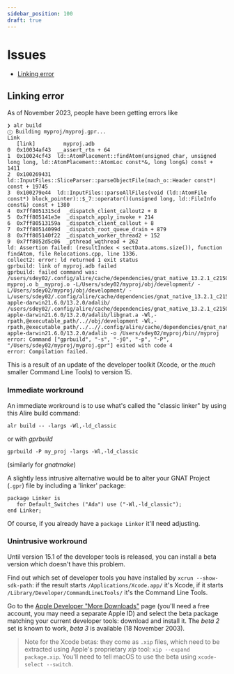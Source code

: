 ```yaml
---
sidebar_position: 100
draft: true
---
```


# Issues

- [Linking error](#linking-error)

## <a name="linking-error">Linking error</a>

As of November 2023, people have been getting errors like

```
❯ alr build
ⓘ Building myproj/myproj.gpr...
Link
   [link]         myproj.adb
0  0x10034af43  __assert_rtn + 64
1  0x10024cf43  ld::AtomPlacement::findAtom(unsigned char, unsigned long long, ld::AtomPlacement::AtomLoc const*&, long long&) const + 1411
2  0x100269431  ld::InputFiles::SliceParser::parseObjectFile(mach_o::Header const*) const + 19745
3  0x100279e44  ld::InputFiles::parseAllFiles(void (ld::AtomFile const*) block_pointer)::$_7::operator()(unsigned long, ld::FileInfo const&) const + 1380
4  0x7ff8051315cd  _dispatch_client_callout2 + 8
5  0x7ff805141e3e  _dispatch_apply_invoke + 214
6  0x7ff80513159a  _dispatch_client_callout + 8
7  0x7ff80514099d  _dispatch_root_queue_drain + 879
8  0x7ff805140f22  _dispatch_worker_thread2 + 152
9  0x7ff8052d5c06  _pthread_wqthread + 262
ld: Assertion failed: (resultIndex < sectData.atoms.size()), function findAtom, file Relocations.cpp, line 1336.
collect2: error: ld returned 1 exit status
gprbuild: link of myproj.adb failed
gprbuild: failed command was: /users/sdey02/.config/alire/cache/dependencies/gnat_native_13.2.1_c21501ad/bin/gcc myproj.o b__myproj.o -L/Users/sdey02/myproj/obj/development/ -L/Users/sdey02/myproj/obj/development/ -L/users/sdey02/.config/alire/cache/dependencies/gnat_native_13.2.1_c21501ad/lib/gcc/x86_64-apple-darwin21.6.0/13.2.0/adalib/ /users/sdey02/.config/alire/cache/dependencies/gnat_native_13.2.1_c21501ad/lib/gcc/x86_64-apple-darwin21.6.0/13.2.0/adalib/libgnat.a -Wl,-rpath,@executable_path/..//obj/development -Wl,-rpath,@executable_path/../..//.config/alire/cache/dependencies/gnat_native_13.2.1_c21501ad/lib/gcc/x86_64-apple-darwin21.6.0/13.2.0/adalib -o /Users/sdey02/myproj/bin//myproj
error: Command ["gprbuild", "-s", "-j0", "-p", "-P", "/Users/sdey02/myproj/myproj.gpr"] exited with code 4
error: Compilation failed.
```

This is a result of an update of the developer toolkit (Xcode, or the _much_ smaller Command Line Tools) to version 15.

### Immediate workround

An immediate workround is to use what's called the "classic linker" by using this Alire build command:

```
alr build -- -largs -Wl,-ld_classic
```

or with _gprbuild_

```
gprbuild -P my_proj -largs -Wl,-ld_classic
```

(similarly for _gnatmake_)

A slightly less intrusive alternative would be to alter your GNAT Project (`.gpr`) file by including a 'linker' package:

```
package Linker is
   for Default_Switches ("Ada") use ("-Wl,-ld_classic");
end Linker;
```

Of course, if you already have a `package Linker` it'll need adjusting.

### Unintrusive workround

Until version 15.1 of the developer tools is released, you can install a beta version which doesn't have this problem.

Find out which set of developer tools you have installed by `xcrun --show-sdk-path`: if the result starts `/Applications/Xcode.app/` it's Xcode, if it starts `/Library/Developer/CommandLineLTools/` it's the Command Line Tools.

Go to the [Apple Developer "More Downloads"](https://developer.apple.com/download/all/) page (you'll need a free account, you may need a separate Apple ID) and select the beta package matching your current developer tools: download and install it. The _beta 2_ set is known to work, _beta 3_ is available (18 November 2003).

> Note for the Xcode betas: they come as `.xip` files, which need to be extracted using Apple's proprietary _xip_ tool: `xip --expand package.xip`. You'll need to tell macOS to use the beta using `xcode-select --switch`.
